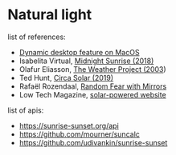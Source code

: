 # Natural light

list of references:
- [Dynamic desktop feature on MacOS](https://www.youtube.com/watch?v=h_hGN68Q7KU)
- Isabelita Virtual, [Midnight Sunrise (2018)](https://vimeo.com/318775776)
- Olafur Eliasson, [The Weather Project (2003](https://olafureliasson.net/archive/artwork/WEK101003/the-weather-project))
- Ted Hunt, [Circa Solar (2019)](https://www.kickstarter.com/projects/1289884842/circasolar)
- Rafaël Rozendaal, [Random Fear with Mirrors](https://www.newrafael.com/random-fear-in-kunsthal-rotterdam/)
- Low Tech Magazine, [solar-powered website](https://solar.lowtechmagazine.com/)

list of apis:
- https://sunrise-sunset.org/api
- https://github.com/mourner/suncalc
- https://github.com/udivankin/sunrise-sunset